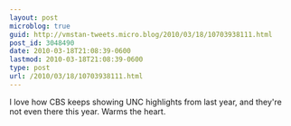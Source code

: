 ```yaml
---
layout: post
microblog: true
guid: http://vmstan-tweets.micro.blog/2010/03/18/10703938111.html
post_id: 3048490
date: 2010-03-18T21:08:39-0600
lastmod: 2010-03-18T21:08:39-0600
type: post
url: /2010/03/18/10703938111.html
---
```

I love how CBS keeps showing UNC highlights from last year, and they're not even there this year. Warms the heart.
